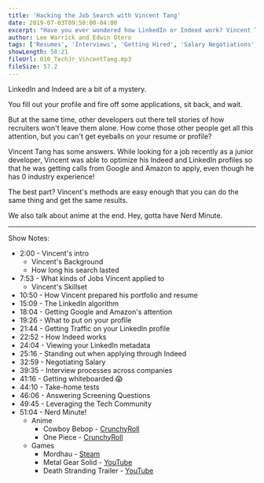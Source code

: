 ```yaml
---
title: 'Hacking the Job Search with Vincent Tang'
date: 2019-07-03T09:50:00-04:00
excerpt: "Have you ever wondered how LinkedIn or Indeed work? Vincent Tang has done the research and joins us on the show to share his findings on how to raise your visibility when looking for a job!"
author: Lee Warrick and Edwin Otero
tags: ['Resumes', 'Interviews', 'Getting Hired', 'Salary Negotiations', 'LinkedIn', 'Indeed', 'Vincent Tang']
showLength: 58:21
fileUrl: 010_TechJr_VincentTang.mp3
fileSize: 57.2
---
```


LinkedIn and Indeed are a bit of a mystery.

You fill out your profile and fire off some applications, sit back, and wait.

But at the same time, other developers out there tell stories of how recruiters won't leave them alone. How come those other people get all this attention, but you can't get eyeballs on your resume or profile?

Vincent Tang has some answers. While looking for a job recently as a junior developer, Vincent was able to optimize his Indeed and LinkedIn profiles so that he was getting calls from Google and Amazon to apply, even though he has 0 industry experience!

The best part? Vincent's methods are easy enough that you can do the same thing and get the same results.

We also talk about anime at the end. Hey, gotta have Nerd Minute.

***

Show Notes:
* 2:00 - Vincent's intro
  * Vincent's Background
  * How long his search lasted
* 7:53 - What kinds of Jobs Vincent applied to
  * Vincent's Skillset
* 10:50 - How Vincent prepared his portfolio and resume
* 15:09 - The LinkedIn algorithm
* 18:04 - Getting Google and Amazon's attention
* 19:26 - What to put on your profile
* 21:44 - Getting Traffic on your LinkedIn profile
* 22:52 - How Indeed works
* 24:04 - Viewing your LinkedIn metadata
* 25:16 - Standing out when applying through Indeed
* 32:59 - Negotiating Salary
* 39:35 - Interview processes across companies
* 41:16 - Getting whiteboarded 😱
* 44:10 - Take-home tests
* 46:06 - Answering Screening Questions
* 49:45 - Leveraging the Tech Community
* 51:04 - Nerd Minute!
  * Anime
    * Cowboy Bebop - [CrunchyRoll](https://www.crunchyroll.com/cowboy-bebop)
    * One Piece - [CrunchyRoll](https://www.crunchyroll.com/one-piece)
  * Games
    * Mordhau - [Steam](https://store.steampowered.com/app/629760/MORDHAU/)
    * Metal Gear Solid - [YouTube](https://www.youtube.com/watch?v=c5F4VvnSATA)
    * Death Stranding Trailer - [YouTube](https://www.youtube.com/watch?v=Gu8X7vM3Avw)
